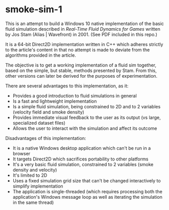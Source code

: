 # smoke-sim-1

This is an attempt to build a Windows 10 native implementation of the basic fluid simulation described in _Real-Time Fluid Dynamics for Games_ written by Jos Stam (Alias | Wavefront) in 2001. (See PDF included in this repo.)

It is a 64-bit Direct2D implementation written in C++ which adheres strictly to the article's content in that no attempt is made to deviate from the algorithms provided in the article.

The objective is to get a working implementation of a fluid sim together, based on the simple, but stable, methods presented by Stam. From this, other versions can later be derived for the purposes of experimentation.

There are several advantages to this implementation, as it:
+ Provides a good introduction to fluid simulations in general
+ Is a fast and lightweight implementation
+ Is a simple fluid simulation, being constrained to 2D and to 2 variables (velocity field and smoke density)
+ Provides immediate visual feedback to the user as its output (vs large, specialized dataset files)
+ Allows the user to interact with the simulation and affect its outcome

Disadvantages of this implementation:
+ It is a native Windows desktop application which can't be run in a browser
+ It targets Direct2D which sacrifices portability to other platforms
+ It's a very basic fluid simulation, constrained to 2 variables (smoke density and velocity)
+ It's limited to 2D
+ Uses a fixed simulation grid size that can't be changed interactively to simplify implementation
+ The application is single-threaded (which requires processing both the application's Windows message loop as well as iterating the simulation in the same thread)
